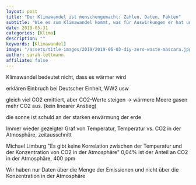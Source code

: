 ```yaml
---
layout: post
title: "Der Klimawandel ist menschengemacht: Zahlen, Daten, Fakten"
subtitle: "Wie es zum Klimawandel kommt, was für Auswirkungen er hat und wie wir ihn stoppen können"
date: 2019-05-31
categories: [Klima]
description: ""
keywords: [Klimawandel]
image: "/assets/title-images/2019/2019-06-03-diy-zero-waste-mascara.jpg"
author: sarah-lettmann
affiliate: false
---
```



Klimawandel bedeutet nicht, dass es wärmer wird

erklären Einbruch bei Deutscher Einheit, WW2 usw

gleich viel CO2 emittiert, aber CO2-Werte steigen -> wärmere Meere gasen mehr CO2 aus. (kein linearer Anstieg)

die sonne ist schuld an der starken erwärmung der erde

Immer wieder gezeigter Graf von Temperatur, Temperatur vs. CO2 in der Atmosphäre, zeitausschnitt

Michael Limburg "Es gibt keine Korrelation zwischen der Temperatur und der Konzentration von CO2 in der Atmosphäre" 0,04% ist der Anteil an CO2 in der Atmosphäre, 400 ppm

Wir haben nur Daten über die Menge der Emissionen und nicht über die Konzentration in der Atmosphäre
